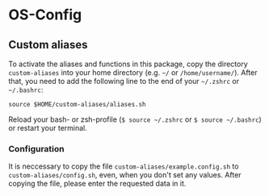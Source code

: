 # OS-Config

## Custom aliases
To activate the aliases and functions in this package, copy the directory `custom-aliases` into your home directory (e.g. `~/` or `/home/username/`).
After that, you need to add the following line to the end of your `~/.zshrc` or `~/.bashrc`:

`source $HOME/custom-aliases/aliases.sh`

Reload your bash- or zsh-profile (`$ source ~/.zshrc` or `$ source ~/.bashrc`) or restart your terminal.

### Configuration
It is neccessary to copy the file `custom-aliases/example.config.sh` to `custom-aliases/config.sh`, even, when you don't set any values.
After copying the file, please enter the requested data in it.
